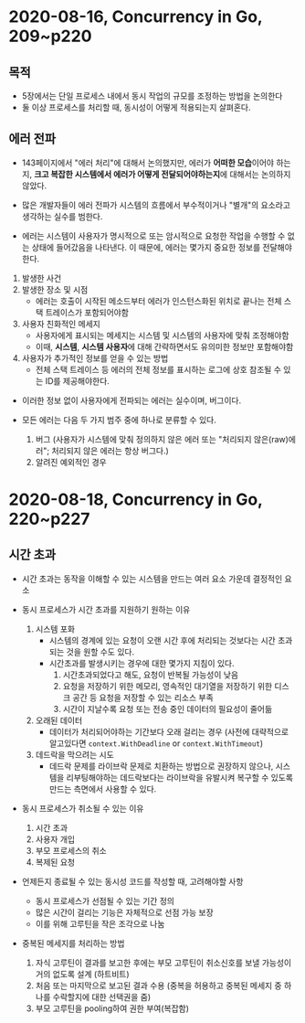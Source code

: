 # 2020-08-16, Concurrency in Go, 209~p220

## 목적
-   5장에서는 단일 프로세스 내에서 동시 작업의 규모를 조정하는 방법을 논의한다
-   둘 이상 프로세스를 처리할 때, 동시성이 어떻게 적용되는지 살펴혼다.

## 에러 전파
-   143페이지에서 "에러 처리"에 대해서 논의했지만, 에러가 **어떠한 모습**이어야 하는지, **크고 복잡한 시스템에서 에러가 어떻게 전달되어야하는지**에 대해서는 논의하지 않았다.

-   많은 개발자들이 에러 전파가 시스템의 흐름에서 부수적이거나 "별개"의 요소라고 생각하는 실수를 범한다.
-   에러는 시스템이 사용자가 명시적으로 또는 암시적으로 요청한 작업을 수행할 수 없는 상태에 들어갔음을 나타낸다. 이 때문에, 에러는 몇가지 중요한 정보를 전달해야한다.

1. 발생한 사건
2. 발생한 장소 및 시점
    -   에러는 호출이 시작된 메소드부터 에러가 인스턴스화된 위치로 끝나는 전체 스택 트레이스가 포함되어야함
3. 사용자 친화적인 메세지
    -   사용자에게 표시되는 메세지는 시스템 및 시스템의 사용자에 맞춰 조정해야함
    -   이때, **시스템**, **시스템 사용자**에 대해 간략하면서도 유의미한 정보만 포함해야함
4. 사용자가 추가적인 정보를 얻을 수 있는 방법
    -   전체 스택 트레이스 등 에러의 전체 정보를 표시하는 로그에 상호 참조될 수 있는 ID를 제공해야한다.

-   이러한 정보 없이 사용자에게 전파되는 에러는 실수이며, 버그이다.

-   모든 에러는 다음 두 가지 범주 중에 하나로 분류할 수 있다.
    1. 버그 (사용자가 시스템에 맞춰 정의하지 않은 에러 또는 "처리되지 않은(raw)에러"; 처리되지 않은 에러는 항상 버그다.)
    2. 알려진 예외적인 경우

# 2020-08-18, Concurrency in Go, 220~p227

## 시간 초과

-   시간 초과는 동작을 이해할 수 있는 시스템을 만드는 여러 요소 가운데 결정적인 요소

-   동시 프로세스가 시간 초과를 지원하기 원하는 이유
    1. 시스템 포화
        -   시스템의 경계에 있는 요청이 오랜 시간 후에 처리되는 것보다는 시간 초과되는 것을 원할 수도 있다.
        -   시간초과를 발생시키는 경우에 대한 몇가지 지침이 있다.
            1. 시간초과되었다고 해도, 요청이 반복될 가능성이 낮음
            2. 요청을 저장하기 위한 메모리, 영속적인 대기열을 저장하기 위한 디스크 공간 등 요청을 저장할 수 있는 리소스 부족
            3. 시간이 지날수록 요청 또는 전송 중인 데이터의 필요성이 줄어듦
    2. 오래된 데이터
        -   데이터가 처리되어야하는 기간보다 오래 걸리는 경우 (사전에 대략적으로 알고있다면 `context.WithDeadline` or `context.WithTimeout`)
    3. 데드락을 막으려는 시도
        -   데드락 문제를 라이브락 문제로 치환하는 방법으로 권장하지 않으나, 시스템을 리부팅해야하는 데드락보다는 라이브락을 유발시켜 복구할 수 있도록 만드는 측면에서 사용할 수 있다.

-   동시 프로세스가 취소될 수 있는 이유
    1. 시간 초과
    2. 사용자 개입
    3. 부모 프로세스의 취소
    4. 복제된 요청

-   언제든지 종료될 수 있는 동시성 코드를 작성할 때, 고려해야할 사항
    -   동시 프로세스가 선점될 수 있는 기간 정의
    -   많은 시간이 걸리는 기능은 자체적으로 선점 가능 보장
    -   이를 위해 고루틴을 작은 조각으로 나눔

-   중복된 메세지를 처리하는 방법
    1. 자식 고루틴이 결과를 보고한 후에는 부모 고루틴이 취소신호를 보낼 가능성이 거의 없도록 설계 (하트비트)
    2. 처음 또는 마지막으로 보고된 결과 수용 (중복을 허용하고 중복된 메세지 중 하나를 수락할지에 대한 선택권을 줌)
    3. 부모 고루틴을 pooling하여 권한 부여(복잡함)

